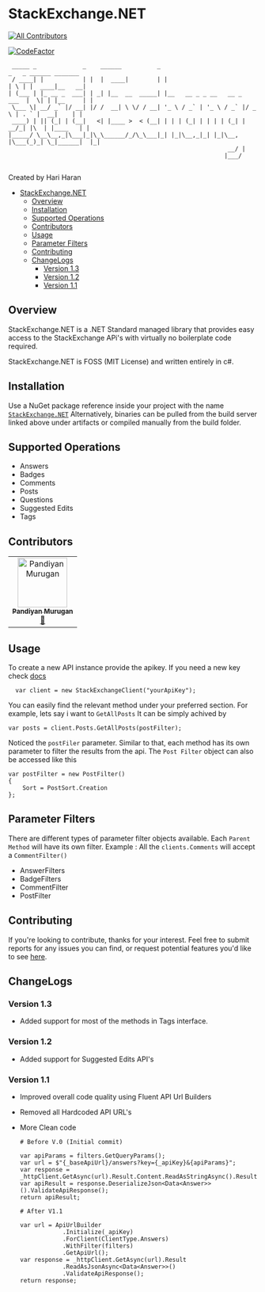 # StackExchange.NET
[![All Contributors](https://img.shields.io/badge/all_contributors-1-orange.svg?style=flat-square)](#contributors)

[![CodeFactor](https://www.codefactor.io/repository/github/gethari/stackexchange.net/badge)](https://www.codefactor.io/repository/github/gethari/stackexchange.net)

```
 _____ _             _    ______          _                              _   _ ______ _______ 
 / ____| |           | |  |  ____|        | |                            | \ | |  ____|__   __|
| (___ | |_ __ _  ___| | _| |__  __  _____| |__   __ _ _ __   __ _  ___  |  \| | |__     | |   
 \___ \| __/ _` |/ __| |/ /  __| \ \/ / __| '_ \ / _` | '_ \ / _` |/ _ \ | . ` |  __|    | |   
 ____) | || (_| | (__|   <| |____ >  < (__| | | | (_| | | | | (_| |  __/_| |\  | |____   | |   
|_____/ \__\__,_|\___|_|\_\______/_/\_\___|_| |_|\__,_|_| |_|\__, |\___(_)_| \_|______|  |_|   
                                                              __/ |                            
                                                             |___/                             
 
```
Created by Hari Haran
- [StackExchange.NET](#stackexchangenet)
  - [Overview](#overview)
  - [Installation](#installation)
  - [Supported Operations](#supported-operations)
  - [Contributors](#contributors)
  - [Usage](#usage)
  - [Parameter Filters](#parameter-filters)
  - [Contributing](#contributing)
  - [ChangeLogs](#changelogs)
    - [Version 1.3](#version-13)
    - [Version 1.2](#version-12)
    - [Version 1.1](#version-11)

  
## Overview
StackExchange.NET is a .NET Standard managed library that provides easy access to the StackExchange APi's with virtually no boilerplate code required.

StackExchange.NET is FOSS (MIT License) and written entirely in c#.

## Installation

Use a NuGet package reference inside your project with the name [`StackExchange.NET`](https://www.nuget.org/packages/StackExchange.NET/) Alternatively, binaries can be pulled from the build server linked above under artifacts or compiled manually from the build folder.

## Supported Operations
  - Answers
  - Badges
  - Comments
  - Posts
  - Questions
  - Suggested Edits
  - Tags

## Contributors

<!-- ALL-CONTRIBUTORS-LIST:START - Do not remove or modify this section -->
<!-- prettier-ignore -->
<table>
  <tr>
    <td align="center"><a href="http://efficientuser.com"><img src="https://avatars1.githubusercontent.com/u/6157834?v=4" width="100px;" alt="Pandiyan Murugan"/><br /><sub><b>Pandiyan Murugan</b></sub></a><br /><a href="https://github.com/gethari/StackExchange.NET/commits?author=PandiyanCool" title="Documentation">📖</a></td>
  </tr>
</table>

<!-- ALL-CONTRIBUTORS-LIST:END -->
## Usage

To create a new API instance provide the apikey. If you need a new key check [docs](https://stackapps.com/apps/oauth/register)

```
  var client = new StackExchangeClient("yourApiKey");
```

You can easily find the relevant method under your preferred section. For example, lets say i want to `GetAllPosts` It can be simply achived by

```
var posts = client.Posts.GetAllPosts(postFilter);
```

Noticed the `postFiler` parameter. Similar to that, each method has its own parameter to filter the results from the api. The `Post Filter` object can also be accessed like this 

```
var postFilter = new PostFilter()
{
    Sort = PostSort.Creation
};
```

## Parameter Filters

There are different types of parameter filter objects available. Each `Parent Method` will have its own filter. Example : All the `clients.Comments` will accept a `CommentFilter()`

- AnswerFilters
- BadgeFilters
- CommentFilter
- PostFilter

## Contributing

If you're looking to contribute, thanks for your interest. Feel free to submit reports for any issues you can find, or request potential features you'd like to see [here](https://github.com/gethari/StackExchange.NET/issues).

## ChangeLogs
  ### Version 1.3
  - Added support for most of the methods in Tags interface.
  ### Version 1.2
  - Added support for Suggested Edits API's

  ### Version 1.1
  - Improved overall code quality using Fluent API Url Builders
  - Removed all Hardcoded API URL's
  - More Clean code
   
        # Before V.0 (Initial commit)

        var apiParams = filters.GetQueryParams();
        var url = $"{_baseApiUrl}/answers?key={_apiKey}&{apiParams}";
        var response = _httpClient.GetAsync(url).Result.Content.ReadAsStringAsync().Result;
        var apiResult = response.DeserializeJson<Data<Answer>>().ValidateApiResponse();
        return apiResult;

        # After V1.1

        var url = ApiUrlBuilder
                    .Initialize(_apiKey)
                    .ForClient(ClientType.Answers)
                    .WithFilter(filters)
                    .GetApiUrl();
        var response = _httpClient.GetAsync(url).Result
                    .ReadAsJsonAsync<Data<Answer>>()
                    .ValidateApiResponse();
        return response;


